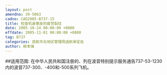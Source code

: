```yaml
---
layout: post
amendno: 39-5063
cadno: CAD2005-B737-15
title: 检查机身蒙皮的疲劳裂纹
date: 2005-10-24 00:00:00 +0800
effdate: 2005-11-01 00:00:00 +0800
tag: B737
categories: 民航华北地区管理局适航审定处
author: 柳本强
---
```


##适用范围:
在中华人民共和国注册的、列在波音特别提示服务通告737-53-1230内的波音737-300、-400和-500系列飞机。

